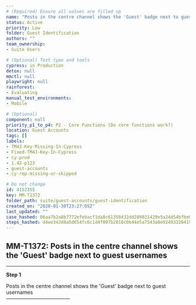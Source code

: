 ```yaml
---
# (Required) Ensure all values are filled up
name: "Posts in the centre channel shows the 'Guest' badge next to guest usernames"
status: Active
priority: Low
folder: Guest Identification
authors: ""
team_ownership: 
- Suite Users

# (Optional) Test type and tools
cypress: in Production
detox: null
mmctl: null
playwright: null
rainforest: 
- Evaluating
manual_test_environments: 
- Mobile

# (Optional)
component: null
priority_p1_to_p4: P2 - Core Functions (Do core functions work?)
location: Guest Accounts
tags: []
labels: 
- TM4J-Key-Missing-In-Cypress
- Fixed-TM4J-Key-In-Cypress
- cy-prod
- 1.42-p123
- guest-accounts
- cy-rep-missing-or-skipped

# Do not change
id: 4152355
key: MM-T1372
folder_path: suite/guest-accounts/guest-identification
created_on: "2020-01-30T23:27:05Z"
last_updated: ""
case_hashed: 06aa7b2a8b7772efebacf1da8c61358432dd289021429e5a24d54bfbe0a56103f51b4e70c88ebbbeea342089a95f6938
steps_hashed: d4ee343d8a5d654fc6c1d4f097b2810c0b44e5a7543a8e924933264193e8bf5451f1c6493e0653c579d3f53f77643935
---
```


## MM-T1372: Posts in the centre channel shows the 'Guest' badge next to guest usernames

---

**Step 1**

Posts in the centre channel shows the 'Guest' badge next to guest usernames\
–––––––––––––––––––––––––
